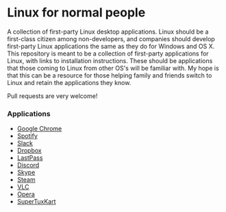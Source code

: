 # Linux for normal people
A collection of first-party Linux desktop applications. Linux should be a first-class citizen among non-developers, and companies should develop first-party Linux applications the same as they do for Windows and OS X. This repository is meant to be a collection of first-party applications for Linux, with links to installation instructions. These should be applications that those coming to Linux from other OS's will be familiar with. My hope is that this can be a resource for those helping family and friends switch to Linux and retain the applications they know.

Pull requests are very welcome!

### Applications

* [Google Chrome](https://www.google.com/chrome/)
* [Spotify](https://www.spotify.com/us/download/linux/)
* [Slack](https://slack.com/downloads/linux)
* [Dropbox](https://www.dropbox.com/install-linux)
* [LastPass](https://lastpass.com/lplinux.php)
* [Discord](https://discordapp.com/download)
* [Skype](https://www.skype.com/en/download-skype/skype-for-linux/)
* [Steam](http://store.steampowered.com/about/)
* [VLC](https://www.videolan.org/vlc/#download)
* [Opera](https://www.opera.com/download/linux/)
* [SuperTuxKart](https://supertuxkart.net/Download)
